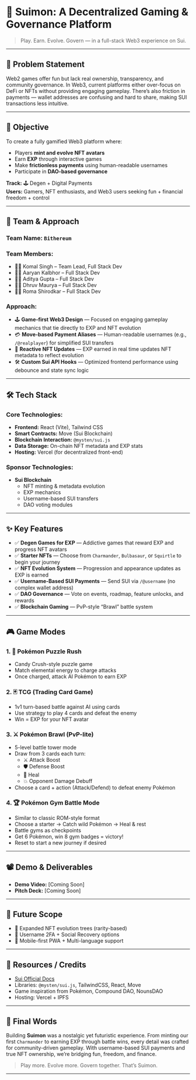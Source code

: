 # 🚀 Suimon: A Decentralized Gaming & Governance Platform

> Play. Earn. Evolve. Govern — in a full-stack Web3 experience on Sui.

---

## 📌 Problem Statement

Web2 games offer fun but lack real ownership, transparency, and community governance. In Web3, current platforms either over-focus on DeFi or NFTs without providing engaging gameplay. There’s also friction in payments — wallet addresses are confusing and hard to share, making SUI transactions less intuitive.

---

## 🎯 Objective

To create a fully gamified Web3 platform where:

- Players **mint and evolve NFT avatars**
- Earn **EXP** through interactive games
- Make **frictionless payments** using human-readable usernames
- Participate in **DAO-based governance**

**Track:** 🕹️ Degen + Digital Payments  
**Users:** Gamers, NFT enthusiasts, and Web3 users seeking fun + financial freedom + control

---

## 🧠 Team & Approach

### Team Name: `Bithereum`

### Team Members:

- 👩‍💼 Komal Singh – Team Lead, Full Stack Dev
- 👨‍💻 Aaryan Kalbhor – Full Stack Dev
- 👨‍💻 Aditya Gupta – Full Stack Dev
- 👨‍💻 Dhruv Maurya – Full Stack Dev
- 👩‍💼 Roma Shirodkar –  Full Stack Dev

### Approach:

- 🕹️ **Game-first Web3 Design** — Focused on engaging gameplay mechanics that tie directly to EXP and NFT evolution
- 💳 **Move-based Payment Aliases** — Human-readable usernames (e.g., `/@realplayer`) for simplified SUI transfers
- 🔁 **Reactive NFT Updates** — EXP earned in real time updates NFT metadata to reflect evolution
- 🛠️ **Custom Sui API Hooks** — Optimized frontend performance using debounce and state sync logic

---

## 🛠️ Tech Stack

### Core Technologies:

- **Frontend:** React (Vite), Tailwind CSS
- **Smart Contracts:** Move (Sui Blockchain)
- **Blockchain Interaction:** `@mysten/sui.js`
- **Data Storage:** On-chain NFT metadata and EXP stats
- **Hosting:** Vercel (for decentralized front-end)

### Sponsor Technologies:

- **Sui Blockchain**
  - NFT minting & metadata evolution
  - EXP mechanics
  - Username-based SUI transfers
  - DAO voting modules

---

## ✨ Key Features

- ✅ **Degen Games for EXP** — Addictive games that reward EXP and progress NFT avatars
- ✅ **Starter NFTs** — Choose from `Charmander`, `Bulbasaur`, or `Squirtle` to begin your journey
- ✅ **NFT Evolution System** — Progression and appearance updates as EXP is earned
- ✅ **Username-Based SUI Payments** — Send SUI via `/@username` (no complex wallet address)
- ✅ **DAO Governance** — Vote on events, roadmap, feature unlocks, and rewards
- ✅ **Blockchain Gaming** — PvP-style “Brawl” battle system

---

## 🎮 Game Modes

### 1. 🧩 Pokémon Puzzle Rush
- Candy Crush-style puzzle game
- Match elemental energy to charge attacks
- Once charged, attack AI Pokémon to earn EXP

### 2. 🃏 TCG (Trading Card Game)
- 1v1 turn-based battle against AI using cards
- Use strategy to play 4 cards and defeat the enemy
- Win = EXP for your NFT avatar

### 3. ⚔️ Pokémon Brawl (PvP-lite)
- 5-level battle tower mode
- Draw from 3 cards each turn:
  - ⚔️ Attack Boost
  - 🛡️ Defense Boost
  - 💊 Heal
  - 💥 Opponent Damage Debuff
- Choose a card + action (Attack/Defend) to defeat enemy Pokémon

### 4. 🏆 Pokémon Gym Battle Mode
- Similar to classic ROM-style format
- Choose a starter → Catch wild Pokémon → Heal & rest
- Battle gyms as checkpoints
- Get 6 Pokémon, win 8 gym badges = victory!
- Reset to start a new journey if desired

---

## 📽️ Demo & Deliverables

- **Demo Video:** [Coming Soon]
- **Pitch Deck:** [Coming Soon]

---

## 🔮 Future Scope

- 🌱 Expanded NFT evolution trees (rarity-based)
- 🔐 Username 2FA + Social Recovery options
- 📱 Mobile-first PWA + Multi-language support

---

## 📎 Resources / Credits

- [Sui Official Docs](https://docs.sui.io/)
- Libraries: `@mysten/sui.js`, TailwindCSS, React, Move
- Game inspiration from Pokémon, Compound DAO, NounsDAO
- Hosting: Vercel + IPFS

---

## 🏁 Final Words

Building **Suimon** was a nostalgic yet futuristic experience. From minting our first `Charmander` to earning EXP through battle wins, every detail was crafted for community-driven gameplay. With username-based SUI payments and true NFT ownership, we’re bridging fun, freedom, and finance.

> Play more. Evolve more. Govern together. That’s Suimon.

---
